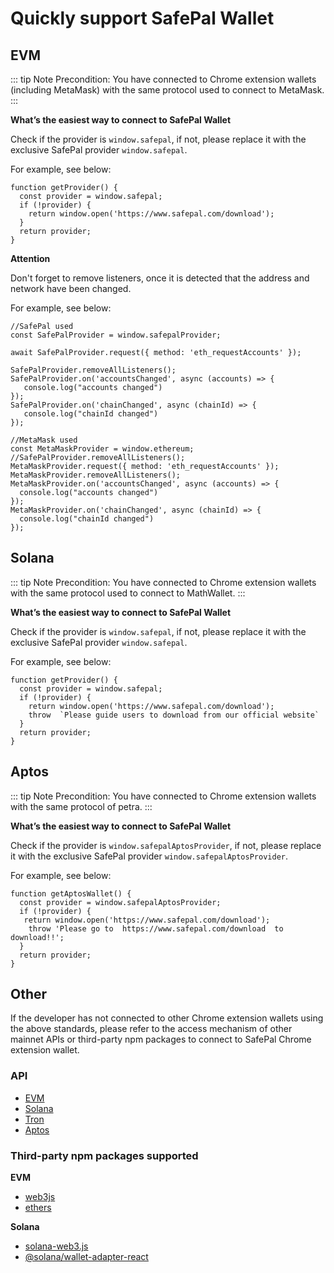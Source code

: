 # Quickly support SafePal Wallet

## EVM

::: tip Note
 Precondition:
You have connected to Chrome extension wallets (including MetaMask) with the same protocol used to connect to MetaMask.
:::

**What’s the easiest way to connect to SafePal Wallet**

 Check if the provider is `window.safepal`, if not, please replace it with the exclusive SafePal provider `window.safepal`.

For example, see below:

```JS
function getProvider() {
  const provider = window.safepal;
  if (!provider) {
    return window.open('https://www.safepal.com/download');
  }
  return provider;
}
```

**Attention**

Don't forget to remove listeners, once it is detected that the address and network have been changed.

For example, see below:

```JS
//SafePal used
const SafePalProvider = window.safepalProvider;

await SafePalProvider.request({ method: 'eth_requestAccounts' });

SafePalProvider.removeAllListeners();
SafePalProvider.on('accountsChanged', async (accounts) => {
   console.log("accounts changed")
});
SafePalProvider.on('chainChanged', async (chainId) => {
   console.log("chainId changed")
});

//MetaMask used
const MetaMaskProvider = window.ethereum;
//SafePalProvider.removeAllListeners();
MetaMaskProvider.request({ method: 'eth_requestAccounts' });
MetaMaskProvider.removeAllListeners();
MetaMaskProvider.on('accountsChanged', async (accounts) => {
  console.log("accounts changed")
});
MetaMaskProvider.on('chainChanged', async (chainId) => {
  console.log("chainId changed")
});
```

## Solana

::: tip Note
Precondition:
You have connected to Chrome extension wallets with the same protocol used to connect to MathWallet.
:::

**What’s the easiest way to connect to SafePal Wallet**

 Check if the provider is `window.safepal`, if not, please replace it with the exclusive SafePal provider `window.safepal`.

For example, see below:

```JS
function getProvider() {
  const provider = window.safepal;
  if (!provider) {
    return window.open('https://www.safepal.com/download');
    throw  `Please guide users to download from our official website`
  }
  return provider;
}
```

## Aptos

::: tip Note
Precondition:
You have connected to Chrome extension wallets with the same protocol of petra.
:::

**What’s the easiest way to connect to SafePal Wallet**

 Check if the provider is `window.safepalAptosProvider`, if not, please replace it with the exclusive SafePal provider `window.safepalAptosProvider`.

For example, see below:

```JS
function getAptosWallet() {
  const provider = window.safepalAptosProvider;
  if (!provider) {
   return window.open('https://www.safepal.com/download');
    throw 'Please go to  https://www.safepal.com/download  to download!!';
  }
  return provider;
}
```

## Other

If the developer has not connected to other Chrome extension wallets using the above standards, please refer to the access mechanism of other mainnet APIs or third-party npm packages to connect to SafePal Chrome extension wallet.

### API

- [EVM](/guide/wallet/ethereum.html)
- [Solana](/guide/wallet/solana.html)
- [Tron](/guide/wallet/tron.html)
- [Aptos](/guide/wallet/aptos.html)

### Third-party npm packages supported

**EVM**

- [web3js](https://www.npmjs.com/package/web3)
- [ethers](https://www.npmjs.com/package/ethers)

**Solana**

- [solana-web3.js](https://solana-labs.github.io/solana-web3.js/)
- [@solana/wallet-adapter-react](https://www.npmjs.com/package/@solana/wallet-adapter-react)
